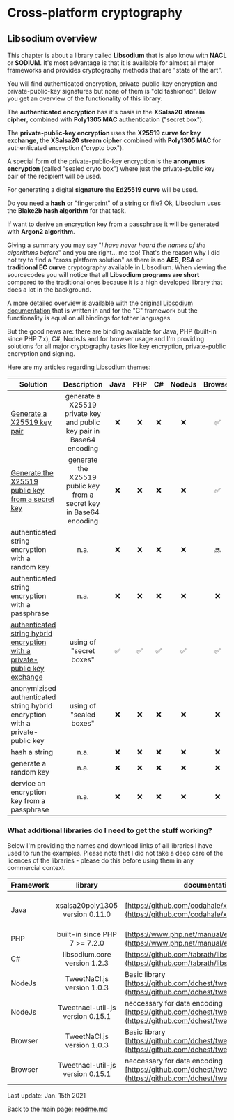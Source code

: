 # Cross-platform cryptography

## Libsodium overview

This chapter is about a library called **Libsodium** that is also know with **NACL** or **SODIUM**. It's most advantage is that it is available for almost all major frameworks and provides cryptography methods that are "state of the art".

You will find authenticated encryption, private-public-key encryption and private-public-key signatures but none of them is "old fashioned". Below you get an overview of the functionality of this library:

The **authenticated encryption** has it's basis in the **XSalsa20 stream cipher**, combined with **Poly1305 MAC** authentication ("secret box"). 

The **private-public-key encryption** uses the **X25519 curve for key exchange**, the **XSalsa20 stream cipher** combined with **Poly1305 MAC** for authenticated encryption ("crypto box").

A special form of the private-public-key encryption is the **anonymus encryption** (called "sealed cryto box") where just the private-public key pair of the recipient will be used.

For generating a digital **signature** the **Ed25519 curve** will be used.

Do you need a **hash** or "fingerprint" of a string or file? Ok, Libsodium uses the **Blake2b hash algorithm** for that task.

If want to derive an encryption key from a passphrase it will be generated with **Argon2 algorithm**.

Giving a summary you may say "*I have never heard the names of the algorithms before*" and you are right... me too! That's the reason why I did not try to find a "cross platform solution" as there is no **AES**, **RSA** or **traditional EC curve** cryptography available in Libsodium. When viewing the sourcecodes you will notice that all **Libsodium programs are short** compared to the traditional ones because it is a high developed library that does a lot in the background.

A more detailed overview is available with the original [Libsodium documentation](https://doc.libsodium.org/) that is written in and for the "C" framework but the functionality is equal on all bindings for tother languages.

But the good news are: there are binding available for Java, PHP (built-in since PHP 7.x), C#, NodeJs and for browser usage and I'm providing solutions for all major cryptography tasks like key encryption, private-public encryption and signing.

Here are my articles regarding Libsodium themes:

| Solution | Description | Java | PHP | C# | NodeJs | Browser
| ------ | :------: | :--: |:--: |:--: |:--: |:--: |
[Generate a X25519 key pair](x25519_key_generation.md) | generate a X25519 private key and public key pair in Base64 encoding | :x: | :x: |  :x: |  :x: |  :white_check_mark: |  
[Generate the X25519 public key from a secret key](x25519_public_key_generation.md) | generate the X25519 public key from a secret key in Base64 encoding |  :x: |  :x: |  :x: |  :x: |  :white_check_mark: |  
authenticated string encryption with a random key | n.a. | :x: |  :x: |  :x: |  :x: |  :soon: |  
authenticated string encryption with a passphrase | n.a. | :x: |  :x: |  :x: |  :x: |  :x: |  
[authenticated string hybrid encryption with a private-public key exchange](libsodium_cryptobox_encryption_string.md) | using of "secret boxes" | :white_check_mark: |  :white_check_mark: |  :white_check_mark: |  :white_check_mark: |  :white_check_mark: |  
anonymizised authenticated string hybrid encryption with a private-public key | using of "sealed boxes" | :x: |  :x: |  :x: |  :x: |  :x: |  
hash a string | n.a. | :x: |  :x: |  :x: |  :x: |  :x: |  
generate a random key | n.a. | :x: |  :x: |  :x: |  :x: |  :x: |  
dervice an encryption key from a passphrase | n.a. | :x: |  :x: |  :x: |  :x: |  :x: |  

### What additional libraries do I need to get the stuff working?

Below I'm providing the names and download links of all libraries I have used to run the examples. Please note that I did not take a deep care of the licences of the libraries - please do this before using them in any commercial context.

| Framework | library | documentation | source and download link
| ------ | :------: | -- | -- |
| Java |  xsalsa20poly1305 version 0.11.0 |  [https://github.com/codahale/xsalsa20poly1305](https://github.com/codahale/xsalsa20poly1305)] | Github: [https://github.com/codahale/xsalsa20poly1305](https://github.com/codahale/xsalsa20poly1305)  Maven: [https://mvnrepository.com/artifact/com.codahale/xsalsa20poly1305](https://mvnrepository.com/artifact/com.codahale/xsalsa20poly1305) |
| PHP | built-in since PHP 7 >= 7.2.0 | [https://www.php.net/manual/en/book.sodium.php](https://www.php.net/manual/en/book.sodium.php) | GitHub:  [https://github.com/paragonie/pecl-libsodium-doc](https://github.com/paragonie/pecl-libsodium-doc)  |
| C# | libsodium.core version 1.2.3 | [https://github.com/tabrath/libsodium-core](https://github.com/tabrath/libsodium-core) | NuGet: [https://www.nuget.org/packages/Sodium.Core/](https://www.nuget.org/packages/Sodium.Core/) |
| NodeJs | TweetNaCl.js version 1.0.3 | Basic library  [https://github.com/dchest/tweetnacl-js](https://github.com/dchest/tweetnacl-js) | [https://github.com/dchest/tweetnacl-js](https://github.com/dchest/tweetnacl-js). |
| NodeJs | Tweetnacl-util-js version 0.15.1 | neccessary for data encoding [https://github.com/dchest/tweetnacl-util-js](https://github.com/dchest/tweetnacl-util-js) | [https://github.com/dchest/tweetnacl-util-js](https://github.com/dchest/tweetnacl-util-js)
| Browser | TweetNaCl.js version 1.0.3 | Basic library  [https://github.com/dchest/tweetnacl-js](https://github.com/dchest/tweetnacl-js) | [https://github.com/dchest/tweetnacl-js](https://github.com/dchest/tweetnacl-js). My programs are tested with  [nacl.min.js](https://github.com/dchest/tweetnacl-js/blob/master/nacl.min.js) |
| Browser | Tweetnacl-util-js version 0.15.1 | neccessary for data encoding [https://github.com/dchest/tweetnacl-util-js](https://github.com/dchest/tweetnacl-util-js) | [https://github.com/dchest/tweetnacl-util-js](https://github.com/dchest/tweetnacl-util-js) I used this file: [nacl-util.js](https://github.com/dchest/tweetnacl-util-js/blob/master/nacl-util.js)

Last update: Jan. 15th 2021

Back to the main page: [readme.md](../readme.md)


